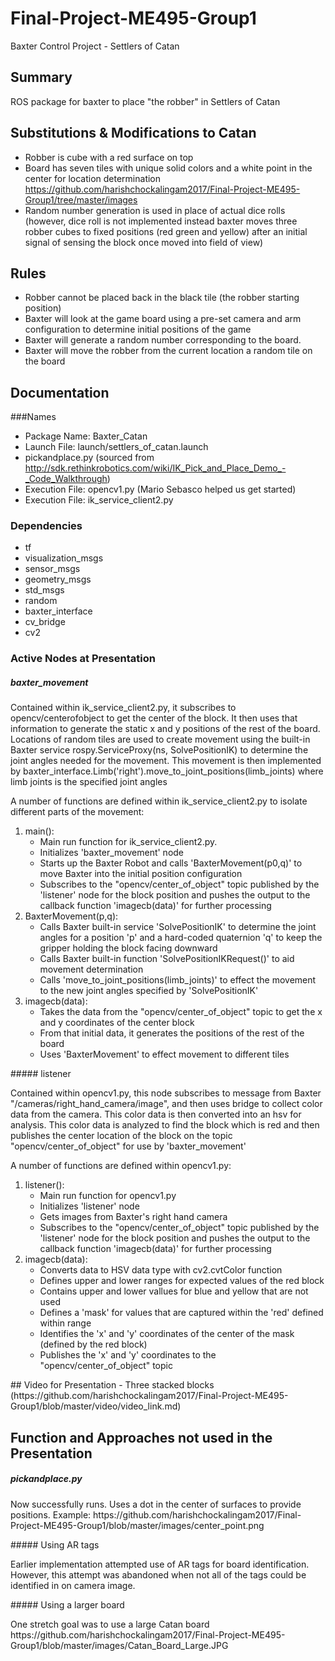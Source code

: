 # Final-Project-ME495-Group1
Baxter Control Project - Settlers of Catan

## Summary
ROS package for baxter to place "the robber" in Settlers of Catan

## Substitutions & Modifications to Catan
 - Robber is cube with a red surface on top
 - Board has seven tiles with unique solid colors and a white point in the center for location determination https://github.com/harishchockalingam2017/Final-Project-ME495-Group1/tree/master/images
 - Random number generation is used in place of actual dice rolls (however, dice roll is not implemented instead baxter moves three robber cubes to fixed positions (red green and yellow) after an initial signal of sensing the block once moved into field of view)

## Rules
 - Robber cannot be placed back in the black tile (the robber starting position)
 - Baxter will look at the game board using a pre-set camera and arm configuration to determine initial positions of the game
 - Baxter will generate a random number corresponding to the board.
 - Baxter will move the robber from the current location a random tile on the board

## Documentation
###Names
 - Package Name: Baxter_Catan
 - Launch File: launch/settlers_of_catan.launch
 - pickandplace.py (sourced from http://sdk.rethinkrobotics.com/wiki/IK_Pick_and_Place_Demo_-_Code_Walkthrough)
 - Execution File: opencv1.py (Mario Sebasco helped us get started)
 - Execution File: ik_service_client2.py
### Dependencies
 - tf
 - visualization_msgs
 - sensor_msgs
 - geometry_msgs
 - std_msgs
 - random
 - baxter_interface
 - cv_bridge
 - cv2
 
### Active Nodes at Presentation
##### baxter_movement
<p>Contained within ik_service_client2.py, it subscribes to opencv/centerofobject to get the center of the block. It then uses that information to generate the static x and y positions of the rest of the board. Locations of random tiles are used to create movement using the built-in Baxter service rospy.ServiceProxy(ns, SolvePositionIK) to determine the joint angles needed for the movement. This movement is then implemented by baxter_interface.Limb('right').move_to_joint_positions(limb_joints) where limb joints is the specified joint angles</p>

<p>A number of functions are defined within ik_service_client2.py to isolate different parts of the movement:</p>

<ol>
 <li>main():
  <ul> 
   <li> Main run function for ik_service_client2.py.</li>
   <li> Initializes 'baxter_movement' node</li>
   <li> Starts up the Baxter Robot and calls 'BaxterMovement(p0,q)' to move Baxter into the initial position configuration</li>
   <li> Subscribes to the "opencv/center_of_object" topic published by the 'listener' node for the block position and pushes the output to the callback function 'imagecb(data)' for further processing</li>
  </ul>
 </li>
 <li>BaxterMovement(p,q):
  <ul> 
   <li> Calls Baxter built-in service 'SolvePositionIK' to determine the joint angles for a position 'p' and a hard-coded quaternion 'q' to keep the gripper holding the block facing downward</li> 
   <li> Calls Baxter built-in function 'SolvePositionIKRequest()' to aid movement determination</li> 
   <li> Calls 'move_to_joint_positions(limb_joints)' to effect the movement to the new joint angles specified by 'SolvePositionIK'</li> 
  </ul>
 </li>
 <li>imagecb(data):
  <ul> 
   <li> Takes the data from the "opencv/center_of_object" topic to get the x and y coordinates of the center block</li> 
   <li> From that initial data, it generates the positions of the rest of the board </li> 
   <li> Uses 'BaxterMovement' to effect movement to different tiles</li> 
  </ul>
  </li>
</ol>
##### listener
<p> Contained within opencv1.py, this node subscribes to message from Baxter "/cameras/right_hand_camera/image", and then uses bridge to collect color data from the camera. This color data is then converted into an hsv for analysis. This color data is analyzed to find the block which is red and then publishes the center location of the block on the topic "opencv/center_of_object" for use by 'baxter_movement'
</p>
<p>A number of functions are defined within opencv1.py:</p>

<ol>
 <li>listener():
  <ul> 
   <li> Main run function for opencv1.py</li>
   <li> Initializes 'listener' node</li>
   <li> Gets images from Baxter's right hand camera</li>
   <li> Subscribes to the "opencv/center_of_object" topic published by the 'listener' node for the block position and pushes the output to the callback function 'imagecb(data)' for further processing</li>
  </ul>
 </li>
 <li>imagecb(data):
  <ul> 
   <li> Converts data to HSV data type with cv2.cvtColor function</li> 
   <li> Defines upper and lower ranges for expected values of the red block</li> 
   <li> Contains upper and lower vallues for blue and yellow that are not used</li> 
   <li> Defines a 'mask' for values that are captured within the 'red' defined within range</li> 
   <li> Identifies the 'x' and 'y' coordinates of the center of the mask (defined by the red block)</li> 
   <li> Publishes the 'x' and 'y' coordinates to the "opencv/center_of_object" topic </li> 
  </ul>
 </li>
</ol>
## Video for Presentation
 - Three stacked blocks (https://github.com/harishchockalingam2017/Final-Project-ME495-Group1/blob/master/video/video_link.md)

## Function and Approaches not used in the Presentation
##### pickandplace.py
<p> Now successfully runs. Uses a dot in the center of surfaces to provide positions. Example: https://github.com/harishchockalingam2017/Final-Project-ME495-Group1/blob/master/images/center_point.png </p>
##### Using AR tags
<p> Earlier implementation attempted use of AR tags for board identification. However, this attempt was abandoned when not all of the tags could be identified in on camera image. </p>
##### Using a larger board
<p> One stretch goal was to use a large Catan board https://github.com/harishchockalingam2017/Final-Project-ME495-Group1/blob/master/images/Catan_Board_Large.JPG </p>
